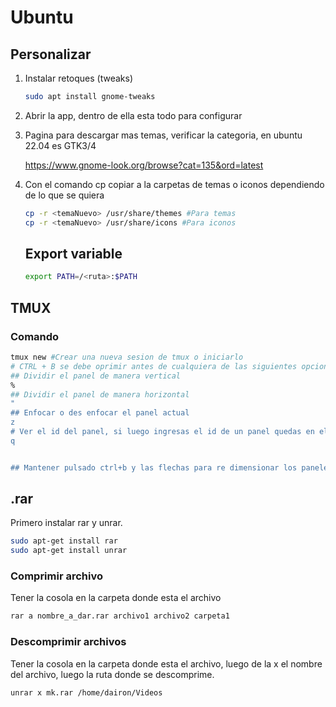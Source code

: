 # Ubuntu

## Personalizar

1. Instalar retoques (tweaks)

   ~~~bash
   sudo apt install gnome-tweaks
   ~~~

2. Abrir la app, dentro de ella esta todo para configurar

3. Pagina para descargar mas temas, verificar la categoria, en ubuntu 22.04 es GTK3/4

   https://www.gnome-look.org/browse?cat=135&ord=latest

4. Con el comando cp copiar a la carpetas de temas o iconos dependiendo de lo que se quiera

   ~~~bash
   cp -r <temaNuevo> /usr/share/themes #Para temas
   cp -r <temaNuevo> /usr/share/icons #Para iconos
   ~~~

   ## Export variable
   
   ```bash
   export PATH=/<ruta>:$PATH
   ```
   
   

## TMUX

### Comando

~~~bash
tmux new #Crear una nueva sesion de tmux o iniciarlo
# CTRL + B se debe oprimir antes de cualquiera de las siguientes opciones
## Dividir el panel de manera vertical
% 
## Dividir el panel de manera horizontal
" 
## Enfocar o des enfocar el panel actual
z
# Ver el id del panel, si luego ingresas el id de un panel quedas en el
q


## Mantener pulsado ctrl+b y las flechas para re dimensionar los paneles


~~~

## .rar

Primero instalar rar y unrar.

~~~bash
sudo apt-get install rar
sudo apt-get install unrar
~~~

### Comprimir archivo

Tener la cosola en la carpeta donde esta el archivo

~~~ bash
rar a nombre_a_dar.rar archivo1 archivo2 carpeta1 
~~~

### Descomprimir archivos

Tener la cosola en la carpeta donde esta el archivo, luego de la x el nombre del archivo, luego la ruta donde se descomprime.

~~~ bash
unrar x mk.rar /home/dairon/Videos
~~~
